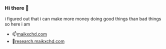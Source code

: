 ### Hi there 👋
i figured out that i can make more money doing good things than bad things
so here i am

- 📫[maikxchd.com](https://www.maikxchd.com)
- 🔭[research.maikxchd.com](https://research.maikxchd.com)
